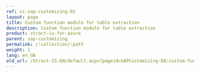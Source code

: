 ```yaml
---
ref: xi-sap-customizing-01
layout: page
title: Custom function module for table extraction
description: Custom function module for table extraction
product: xtract-is-for-azure
parent: sap-customizing
permalink: /:collection/:path
weight: 1
lang: en_GB
old_url: /Xtract-IS-EN/default.aspx?pageid=SAPCustomizing-EN:custom-function-module-for-table-compression
---
```

